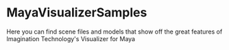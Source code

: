 MayaVisualizerSamples
=====================

Here you can find scene files and models that show off the great features of Imagination Technology's Visualizer for Maya

